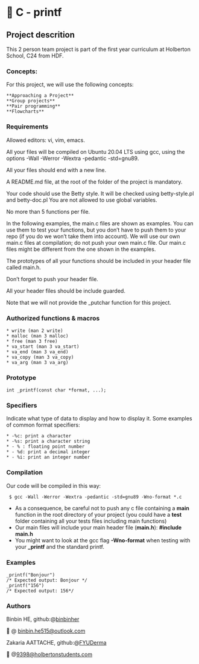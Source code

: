 # :star2: C - printf 

## Project descrition

This 2 person team project is part of the first year curriculum at Holberton School, C24 from HDF.

### Concepts: 

For this project, we will use the following concepts:

```
**Approaching a Project**
**Group projects**
**Pair programming**
**Flowcharts**
```

### Requirements
 
Allowed editors: vi, vim, emacs.

All your files will be compiled on Ubuntu 20.04 LTS using gcc, using the options -Wall -Werror -Wextra -pedantic -std=gnu89.

All your files should end with a new line.

A README.md file, at the root of the folder of the project is mandatory.

Your code should use the Betty style. It will be checked using betty-style.pl and betty-doc.pl
You are not allowed to use global variables.

No more than 5 functions per file.

In the following examples, the main.c files are shown as examples. You can use them to test your functions, but you don’t have to push them to your repo (if you do we won’t take them into account). We will use our own main.c files at compilation; do not push your own main.c file. Our main.c files might be different from the one shown in the examples.

The prototypes of all your functions should be included in your header file called main.h.

Don’t forget to push your header file.

All your header files should be include guarded.

Note that we will not provide the _putchar function for this project.

### Authorized functions & macros

```
* write (man 2 write)
* malloc (man 3 malloc)
* free (man 3 free)
* va_start (man 3 va_start)
* va_end (man 3 va_end)
* va_copy (man 3 va_copy)
* va_arg (man 3 va_arg)
```

### Prototype

```
int _printf(const char *format, ...);
```

### Specifiers
Indicate what type of data to display and how to display it. 
Some examples of common format specifiers:

```
* -%c: print a character
* -%s: print a character string
* - % : floating point number
* - %d: print a decimal integer
* - %i: print an integer number
```
### Compilation

Our code will be compiled in this way:

```
 $ gcc -Wall -Werror -Wextra -pedantic -std=gnu89 -Wno-format *.c
 ```

* As a consequence, be careful not to push any c file containing a **main** function in the root directory of your project (you could have a **test** folder containing all your tests files including main functions)
* Our main files will include your main header file (**main.h**): **#include main.h**
* You might want to look at the gcc flag **-Wno-format** when testing with your **_printf** and the standard printf. 

### Examples
```
_printf("Bonjour")
/* Expected output: Bonjour */
_printf("156")
/* Expected output: 156*/
```

### Authors
Binbin HE, github:@[binbinher](https://github.com/binbinher)

:email: @ binbin.he515@outlook.com

Zakaria AATTACHE, github:@[FYUDerma](https://github.com/FYUDerma)

:email: @9398@holbertonstudents.com